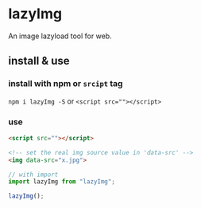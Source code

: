 # lazyImg
An image lazyload tool for web.

## install & use

### install with npm or `srcipt` tag
`npm i lazyImg -S` or `<script src=""></script>`

### use
```html
<script src=""></script>

<!-- set the real img source value in 'data-src' -->
<img data-src="x.jpg">

```
```javascript
// with import
import lazyImg from "lazyImg";

lazyImg();
```
